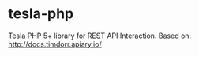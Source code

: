 tesla-php
=========

Tesla PHP 5+ library for REST API Interaction. Based on: http://docs.timdorr.apiary.io/
